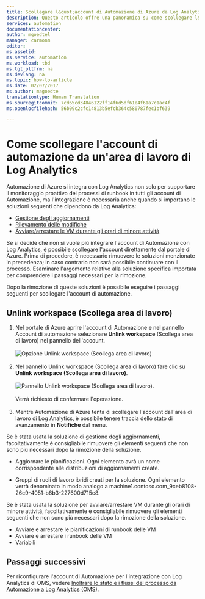 ```yaml
---
title: Scollegare l&quot;account di Automazione di Azure da Log Analytics | Documentazione Microsoft
description: Questo articolo offre una panoramica su come scollegare l&quot;account di Automazione di Azure da un&quot;area di lavoro di OMS.
services: automation
documentationcenter: 
author: mgoedtel
manager: carmonm
editor: 
ms.assetid: 
ms.service: automation
ms.workload: tbd
ms.tgt_pltfrm: na
ms.devlang: na
ms.topic: how-to-article
ms.date: 02/07/2017
ms.author: magoedte
translationtype: Human Translation
ms.sourcegitcommit: 7cd65cd34846122ff14f6d5df61e4f61a7c1ac4f
ms.openlocfilehash: 56b09c2cfc14813b5efcb364c580787fec1bf639

---
```


# <a name="how-to-unlink-your-automation-account-from-a-log-analytics-workspace"></a>Come scollegare l'account di automazione da un'area di lavoro di Log Analytics

Automazione di Azure si integra con Log Analytics non solo per supportare il monitoraggio proattivo dei processi di runbook in tutti gli account di Automazione, ma l'integrazione è necessaria anche quando si importano le soluzioni seguenti che dipendono da Log Analytics:

* [Gestione degli aggiornamenti](../operations-management-suite/oms-solution-update-management.md)
* [Rilevamento delle modifiche](../log-analytics/log-analytics-change-tracking.md)
* [Avviare/arrestare le VM durante gli orari di minore attività](automation-solution-vm-management.md)
 
Se si decide che non si vuole più integrare l'account di Automazione con Log Analytics, è possibile scollegare l'account direttamente dal portale di Azure.  Prima di procedere, è necessario rimuovere le soluzioni menzionate in precedenza; in caso contrario non sarà possibile continuare con il processo.  Esaminare l'argomento relativo alla soluzione specifica importata per comprendere i passaggi necessari per la rimozione.  

Dopo la rimozione di queste soluzioni è possibile eseguire i passaggi seguenti per scollegare l'account di automazione.

## <a name="unlink-workspace"></a>Unlink workspace (Scollega area di lavoro)

1. Nel portale di Azure aprire l'account di Automazione e nel pannello Account di automazione selezionare **Unlink workspace** (Scollega area di lavoro) nel pannello dell'account.<br><br> ![Opzione Unlink workspace (Scollega area di lavoro)](media/automation-unlink-from-log-analytics/automation-unlink-workspace-option.png)<br><br>  
2. Nel pannello Unlink workspace (Scollega area di lavoro) fare clic su **Unlink workspace (Scollega area di lavoro)**.<br><br> ![Pannello Unlink workspace (Scollega area di lavoro)](media/automation-unlink-from-log-analytics/automation-unlink-workspace-blade.png).<br><br>  Verrà richiesto di confermare l'operazione.<br><br>
3. Mentre Automazione di Azure tenta di scollegare l'account dall'area di lavoro di Log Analytics, è possibile tenere traccia dello stato di avanzamento in **Notifiche** dal menu.

Se è stata usata la soluzione di gestione degli aggiornamenti, facoltativamente è consigliabile rimuovere gli elementi seguenti che non sono più necessari dopo la rimozione della soluzione.

* Aggiornare le pianificazioni.  Ogni elemento avrà un nome corrispondente alle distribuzioni di aggiornamenti create.

* Gruppi di ruoli di lavoro ibridi creati per la soluzione.  Ogni elemento verrà denominato in modo analogo a machine1.contoso.com_9ceb8108-26c9-4051-b6b3-227600d715c8.

Se è stata usata la soluzione per avviare/arrestare VM durante gli orari di minore attività, facoltativamente è consigliabile rimuovere gli elementi seguenti che non sono più necessari dopo la rimozione della soluzione.

* Avviare e arrestare le pianificazioni di runbook delle VM 
* Avviare e arrestare i runbook delle VM
* Variabili   

## <a name="next-steps"></a>Passaggi successivi

Per riconfigurare l'account di Automazione per l'integrazione con Log Analytics di OMS, vedere [Inoltrare lo stato e i flussi del processo da Automazione a Log Analytics (OMS)](automation-manage-send-joblogs-log-analytics.md). 


<!--HONumber=Feb17_HO2-->


